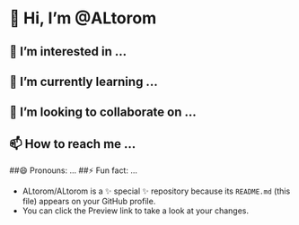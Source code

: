 # 👋 Hi, I’m @ALtorom
## 👀 I’m interested in ...
## 🌱 I’m currently learning ...
## 💞️ I’m looking to collaborate on ...
## 📫 How to reach me ...
##😄 Pronouns: ...
##⚡ Fun fact: ...

- ALtorom/ALtorom is a ✨ special ✨ repository because its `README.md` (this file) appears on your GitHub profile.
- You can click the Preview link to take a look at your changes.
